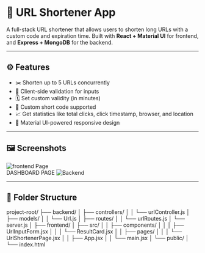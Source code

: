 # 🔗 URL Shortener App

A full-stack URL shortener that allows users to shorten long URLs with a custom code and expiration time. Built with **React + Material UI** for frontend, and **Express + MongoDB** for the backend.

---

## ⚙️ Features

- ✂️ Shorten up to 5 URLs concurrently
- 🧠 Client-side validation for inputs
- 🗓️ Set custom validity (in minutes)
- 🎯 Custom short code supported
- 📈 Get statistics like total clicks, click timestamp, browser, and location
- 💅 Material UI-powered responsive design

---

## 🖼️ Screenshots

![frontend Page](./frontend_submission/public/Page_1.png)  
DASHBOARD PAGE
![Backend](./frontend_submission/public/backend_1.png)

---

## 📁 Folder Structure

project-root/
├── backend/
│ ├── controllers/
│ │ └── urlController.js
│ ├── models/
│ │ └── Url.js
│ ├── routes/
│ │ └── urlRoutes.js
│ └── server.js
│
├── frontend/
│ ├── src/
│ │ ├── components/
│ │ │ ├── UrlInputForm.jsx
│ │ │ └── ResultCard.jsx
│ │ ├── pages/
│ │ │ └── UrlShortenerPage.jsx
│ │ ├── App.jsx
│ │ └── main.jsx
│ └── public/
│ └── index.html
